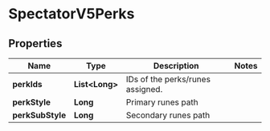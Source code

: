 

# SpectatorV5Perks


## Properties

| Name | Type | Description | Notes |
|------------ | ------------- | ------------- | -------------|
|**perkIds** | **List&lt;Long&gt;** | IDs of the perks/runes assigned. |  |
|**perkStyle** | **Long** | Primary runes path |  |
|**perkSubStyle** | **Long** | Secondary runes path |  |



